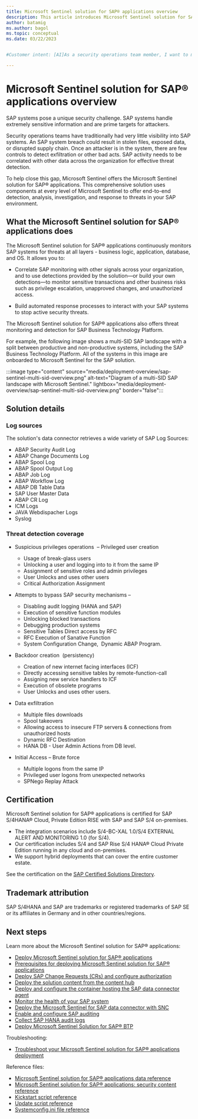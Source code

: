 ```yaml
---
title: Microsoft Sentinel solution for SAP® applications overview
description: This article introduces Microsoft Sentinel solution for SAP® applications
author: batamig
ms.author: bagol
ms.topic: conceptual
ms.date: 03/22/2023


#Customer intent: [AI]As a security operations team member, I want to monitor and protect SAP systems using a comprehensive solution so that I can detect, analyze, and respond to threats effectively across all layers of the SAP environment.

---
```


# Microsoft Sentinel solution for SAP® applications overview

SAP systems pose a unique security challenge. SAP systems handle extremely sensitive information and are prime targets for attackers.

Security operations teams have traditionally had very little visibility into SAP systems. An SAP system breach could result in stolen files, exposed data, or disrupted supply chain. Once an attacker is in the system, there are few controls to detect exfiltration or other bad acts. SAP activity needs to be correlated with other data across the organization for effective threat detection.

To help close this gap, Microsoft Sentinel offers the Microsoft Sentinel solution for SAP® applications. This comprehensive solution uses components at every level of Microsoft Sentinel to offer end-to-end detection, analysis, investigation, and response to threats in your SAP environment.

## What the Microsoft Sentinel solution for SAP® applications does

The Microsoft Sentinel solution for SAP® applications continuously monitors SAP systems for threats at all layers - business logic, application, database, and OS. It allows you to:

- Correlate SAP monitoring with other signals across your organization, and to use detections provided by the solution&mdash;or build your own detections&mdash;to monitor sensitive transactions and other business risks such as privilege escalation, unapproved changes, and unauthorized access.

- Build automated response processes to interact with your SAP systems to stop active security threats.

The Microsoft Sentinel solution for SAP® applications also offers threat monitoring and detection for SAP Business Technology Platform.

For example, the following image shows a multi-SID SAP landscape with a split between productive and non-productive systems, including the SAP Business Technology Platform. All of the systems in this image are onboarded to Microsoft Sentinel for the SAP solution.

:::image type="content" source="media/deployment-overview/sap-sentinel-multi-sid-overview.png" alt-text="Diagram of a multi-SID SAP landscape with Microsoft Sentinel." lightbox="media/deployment-overview/sap-sentinel-multi-sid-overview.png" border="false":::

## Solution details

### Log sources

The solution's data connector retrieves a wide variety of SAP Log Sources:
- ABAP Security Audit Log 
- ABAP Change Documents Log 
- ABAP Spool Log 
- ABAP Spool Output Log 
- ABAP Job Log 
- ABAP Workflow Log 
- ABAP DB Table Data
- SAP User Master Data
- ABAP CR Log
- ICM Logs
- JAVA Webdispacher Logs 
- Syslog

### Threat detection coverage

- Suspicious privileges operations 
  – Privileged user creation
  - Usage of break-glass users
  - Unlocking a user and logging into to it from the same IP
  - Assignment of sensitive roles and admin privileges 
  - User Unlocks and uses other users
  - Critical Authorization Assignment 
 
- Attempts to bypass SAP security mechanisms –
  - Disabling audit logging (HANA and SAP)
  - Execution of sensitive function modules
  - Unlocking blocked transactions
  - Debugging production systems
  - Sensitive Tables Direct access by RFC
  - RFC Execution of Sanative Function
  - System Configuration Change,  Dynamic ABAP Program.

- Backdoor creation  (persistency) 
  - Creation of new internet facing interfaces (ICF)
  - Directly accessing sensitive tables by remote-function-call
  - Assigning new service handlers to ICF
  - Execution of obsolete programs
  - User Unlocks and uses other users.
 
- Data exfiltration 
  - Multiple files downloads
  - Spool takeovers
  - Allowing access to insecure FTP servers & connections from unauthorized hosts
  - Dynamic RFC Destination
  - HANA DB - User Admin Actions from DB level.
 
- Initial Access 
  – Brute force
  - Multiple logons from the same IP
  - Privileged user logons from unexpected networks
  - SPNego Replay Attack

## Certification

Microsoft Sentinel solution for SAP® applications is certified for SAP S/4HANA® Cloud, Private Edition RISE with SAP and SAP S/4 on-premises. 

- The integration scenarios include S/4-BC-XAL 1.0/S/4 EXTERNAL ALERT AND MONITORING 1.0 (for S/4). 
- Our certification includes S/4 and SAP Rise S/4 HANA® Cloud Private Edition running in any cloud and on-premises.  
- We support hybrid deployments that can cover the entire customer estate. 

See the certification on the [SAP Certified Solutions Directory](https://www.sap.com/dmc/exp/2013_09_adpd/enEN/#/solutions?id=s:33db1376-91ae-4f36-a435-aafa892a88d8).

## Trademark attribution

SAP S/4HANA and SAP are trademarks or registered trademarks of SAP SE or its affiliates in Germany and in other countries/regions. 
  
## Next steps

Learn more about the Microsoft Sentinel solution for SAP® applications:

- [Deploy Microsoft Sentinel solution for SAP® applications](deployment-overview.md)
- [Prerequisites for deploying Microsoft Sentinel solution for SAP® applications](prerequisites-for-deploying-sap-continuous-threat-monitoring.md)
- [Deploy SAP Change Requests (CRs) and configure authorization](preparing-sap.md)
- [Deploy the solution content from the content hub](deploy-sap-security-content.md)
- [Deploy and configure the container hosting the SAP data connector agent](deploy-data-connector-agent-container.md)
- [Monitor the health of your SAP system](../monitor-sap-system-health.md)
- [Deploy the Microsoft Sentinel for SAP data connector with SNC](configure-snc.md)
- [Enable and configure SAP auditing](configure-audit.md)
- [Collect SAP HANA audit logs](collect-sap-hana-audit-logs.md)
- [Deploy Microsoft Sentinel Solution for SAP® BTP](deploy-sap-btp-solution.md)

Troubleshooting:

- [Troubleshoot your Microsoft Sentinel solution for SAP® applications deployment](sap-deploy-troubleshoot.md)

Reference files:

- [Microsoft Sentinel solution for SAP® applications data reference](sap-solution-log-reference.md)
- [Microsoft Sentinel solution for SAP® applications: security content reference](sap-solution-security-content.md)
- [Kickstart script reference](reference-kickstart.md)
- [Update script reference](reference-update.md)
- [Systemconfig.ini file reference](reference-systemconfig.md)
